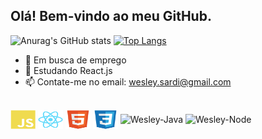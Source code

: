 ## Olá! Bem-vindo ao meu GitHub.

![Anurag's GitHub stats](https://github-readme-stats.vercel.app/api?username=wesleysardi&show_icons=true&theme=neon)
[![Top Langs](https://github-readme-stats.vercel.app/api/top-langs/?username=anuraghazra&layout=donut)](https://github.com/wesleysardi/github-readme-stats)


- 🔭 Em busca de emprego
- 🌱 Estudando React.js
- 📫 Contate-me no email: wesley.sardi@gmail.com

<div style="display: inline_block"><br>
  <img align="center" alt="Wesley-Js" height="30" width="40" src="https://raw.githubusercontent.com/devicons/devicon/master/icons/javascript/javascript-plain.svg">
  <img align="center" alt="Wesley-React" height="30" width="40" src="https://raw.githubusercontent.com/devicons/devicon/master/icons/react/react-original.svg">
  <img align="center" alt="Wesley-HTML" height="30" width="40" src="https://raw.githubusercontent.com/devicons/devicon/master/icons/html5/html5-original.svg">
  <img align="center" alt="Wesley-CSS" height="30" width="40" src="https://raw.githubusercontent.com/devicons/devicon/master/icons/css3/css3-original.svg">
  <img align="center" alt="Wesley-Java" height="30" width="40" src="https://raw.githubusercontent.com/devicons/devicon/master/icons/python/java-original.svg">
  <img align="center" alt="Wesley-Node" height="30" width="40" src="https://raw.githubusercontent.com/devicons/devicon/master/icons/python/nodejs-original.svg">
</div>
